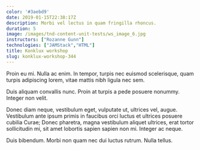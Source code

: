 ```yaml
---
color: '#3aebd9'
date: 2019-01-15T22:38:17Z
description: Morbi vel lectus in quam fringilla rhoncus.
duration: 5
image: /images/tnd-content-unit-tests/ws_image_6.jpg
instructors: ["Rozanne Gunn"]
technologies: ["JAMStack","HTML"]
title: Konklux workshop
slug: konklux-workshop-344
---
```

Proin eu mi. Nulla ac enim. In tempor, turpis nec euismod scelerisque, quam turpis adipiscing lorem, vitae mattis nibh ligula nec sem.

Duis aliquam convallis nunc. Proin at turpis a pede posuere nonummy. Integer non velit.

Donec diam neque, vestibulum eget, vulputate ut, ultrices vel, augue. Vestibulum ante ipsum primis in faucibus orci luctus et ultrices posuere cubilia Curae; Donec pharetra, magna vestibulum aliquet ultrices, erat tortor sollicitudin mi, sit amet lobortis sapien sapien non mi. Integer ac neque.

Duis bibendum. Morbi non quam nec dui luctus rutrum. Nulla tellus.
